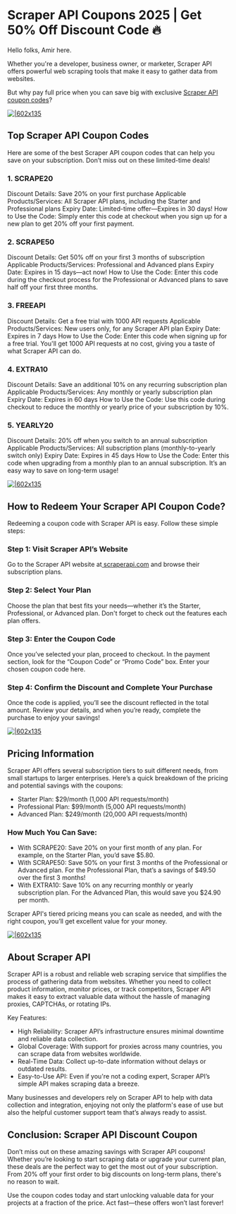 # Scraper API Coupons 2025 | Get 50% Off Discount Code 🔥

Hello folks, Amir here.

Whether you're a developer, business owner, or marketer, Scraper API offers powerful web scraping tools that make it easy to gather data from websites.

But why pay full price when you can save big with exclusive [Scraper API coupon codes](https://www.scraperapi.com/pricing?fp_ref=shadow)?

[![|602x135](https://lh7-rt.googleusercontent.com/docsz/AD_4nXciSVbU599fBI4izEc5uLhDPYdQyY0aS6ffj3zfSeoRjRrSJLwvnxZw1_xUN4aa3PKRa5Ve8m9N-Uc2SLVA86CU_-bpxIJ2ySNZ5b9IAkkvNPvxOlDoDJR69zpGpDaIppo3WjhYNw?key=7Ob8e1iFMokHLITDAxDQSKDc)](https://www.scraperapi.com/pricing?fp_ref=shadow)

## Top Scraper API Coupon Codes

Here are some of the best Scraper API coupon codes that can help you save on your subscription. Don’t miss out on these limited-time deals!

### 1. SCRAPE20

Discount Details: Save 20% on your first purchase
Applicable Products/Services: All Scraper API plans, including the Starter and Professional plans
Expiry Date: Limited-time offer—Expires in 30 days!
How to Use the Code: Simply enter this code at checkout when you sign up for a new plan to get 20% off your first payment.

### 2. SCRAPE50

Discount Details: Get 50% off on your first 3 months of subscription
Applicable Products/Services: Professional and Advanced plans
Expiry Date: Expires in 15 days—act now!
How to Use the Code: Enter this code during the checkout process for the Professional or Advanced plans to save half off your first three months.

### 3. FREEAPI

Discount Details: Get a free trial with 1000 API requests
Applicable Products/Services: New users only, for any Scraper API plan
Expiry Date: Expires in 7 days
How to Use the Code: Enter this code when signing up for a free trial. You'll get 1000 API requests at no cost, giving you a taste of what Scraper API can do.

### 4. EXTRA10

Discount Details: Save an additional 10% on any recurring subscription plan
Applicable Products/Services: Any monthly or yearly subscription plan
Expiry Date: Expires in 60 days
How to Use the Code: Use this code during checkout to reduce the monthly or yearly price of your subscription by 10%.

### 5. YEARLY20

Discount Details: 20% off when you switch to an annual subscription
Applicable Products/Services: All subscription plans (monthly-to-yearly switch only)
Expiry Date: Expires in 45 days
How to Use the Code: Enter this code when upgrading from a monthly plan to an annual subscription. It’s an easy way to save on long-term usage!

[![|602x135](https://lh7-rt.googleusercontent.com/docsz/AD_4nXczhyYkKP1INLutS4nowTDa_Hq11P0HgJd58aMd0LAJvvJ6mtXTsYjK0fL-JQnqM7Zk_p97V1RqrBScv5SL7k08obv8RAGxGHQOk6GIypSVYncKLD8OcR8d8Vv8fdpgcJ9DKKUEaA?key=7Ob8e1iFMokHLITDAxDQSKDc)](https://www.scraperapi.com/pricing?fp_ref=shadow)

## How to Redeem Your Scraper API Coupon Code?

Redeeming a coupon code with Scraper API is easy. Follow these simple steps:

### Step 1: Visit Scraper API’s Website

Go to the Scraper API website at[ scraperapi.com](https://scraperapi.com/) and browse their subscription plans.

### Step 2: Select Your Plan

Choose the plan that best fits your needs—whether it’s the Starter, Professional, or Advanced plan. Don't forget to check out the features each plan offers.

### Step 3: Enter the Coupon Code

Once you’ve selected your plan, proceed to checkout. In the payment section, look for the “Coupon Code” or “Promo Code” box. Enter your chosen coupon code here.

### Step 4: Confirm the Discount and Complete Your Purchase

Once the code is applied, you’ll see the discount reflected in the total amount. Review your details, and when you’re ready, complete the purchase to enjoy your savings!

[![|602x135](https://lh7-rt.googleusercontent.com/docsz/AD_4nXcLSf47p4O2jCpUjPjUABLZdaZeqF6RELBpD15kEINuB52U0VW5Uh-T5I9TGmQNzFWRwNTYpwpz4C0GH-DsEnG11xwXuMZp-UzQTzXmKgOxqaI82vnFV_YtlPYKC8sfgCiJLqp1NQ?key=7Ob8e1iFMokHLITDAxDQSKDc)](https://www.scraperapi.com/pricing?fp_ref=shadow)

## Pricing Information

Scraper API offers several subscription tiers to suit different needs, from small startups to larger enterprises. Here’s a quick breakdown of the pricing and potential savings with the coupons:

* Starter Plan: $29/month (1,000 API requests/month)
* Professional Plan: $99/month (5,000 API requests/month)
* Advanced Plan: $249/month (20,000 API requests/month)

### How Much You Can Save:

* With SCRAPE20: Save 20% on your first month of any plan. For example, on the Starter Plan, you’d save $5.80.
* With SCRAPE50: Save 50% on your first 3 months of the Professional or Advanced plan. For the Professional Plan, that’s a savings of $49.50 over the first 3 months!
* With EXTRA10: Save 10% on any recurring monthly or yearly subscription plan. For the Advanced Plan, this would save you $24.90 per month.

Scraper API's tiered pricing means you can scale as needed, and with the right coupon, you’ll get excellent value for your money.

[![|602x135](https://lh7-rt.googleusercontent.com/docsz/AD_4nXc2OuuDT3YweVlRWwcp4UwReMX_OAmyXhBTR26G4JlHmLJuVZ2E96OVZeHzYZI4NResvn9I6SGst07Mhbey95_6wNXaIJbqXLQbQtzvYAPGRRV-KwqJ-X_RX9p9DVKxygdtzhWRow?key=7Ob8e1iFMokHLITDAxDQSKDc)](https://www.scraperapi.com/pricing?fp_ref=shadow)

## About Scraper API

Scraper API is a robust and reliable web scraping service that simplifies the process of gathering data from websites. Whether you need to collect product information, monitor prices, or track competitors, Scraper API makes it easy to extract valuable data without the hassle of managing proxies, CAPTCHAs, or rotating IPs.

Key Features:

* High Reliability: Scraper API’s infrastructure ensures minimal downtime and reliable data collection.
* Global Coverage: With support for proxies across many countries, you can scrape data from websites worldwide.
* Real-Time Data: Collect up-to-date information without delays or outdated results.
* Easy-to-Use API: Even if you're not a coding expert, Scraper API’s simple API makes scraping data a breeze.

Many businesses and developers rely on Scraper API to help with data collection and integration, enjoying not only the platform's ease of use but also the helpful customer support team that’s always ready to assist.

## Conclusion: Scraper API Discount Coupon

Don’t miss out on these amazing savings with Scraper API coupons! Whether you’re looking to start scraping data or upgrade your current plan, these deals are the perfect way to get the most out of your subscription. From 20% off your first order to big discounts on long-term plans, there's no reason to wait.

Use the coupon codes today and start unlocking valuable data for your projects at a fraction of the price. Act fast—these offers won’t last forever!
